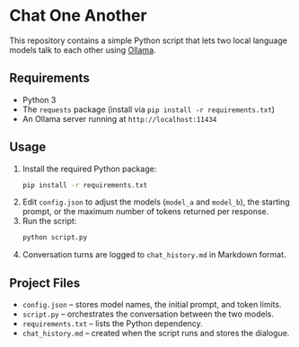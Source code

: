 # Chat One Another

This repository contains a simple Python script that lets two local language models talk to each other using [Ollama](https://ollama.com/).

## Requirements

- Python 3
- The `requests` package (install via `pip install -r requirements.txt`)
- An Ollama server running at `http://localhost:11434`

## Usage

1. Install the required Python package:
   ```bash
   pip install -r requirements.txt
   ```
2. Edit `config.json` to adjust the models (`model_a` and `model_b`), the starting prompt, or the maximum number of tokens returned per response.
3. Run the script:
   ```bash
   python script.py
   ```
4. Conversation turns are logged to `chat_history.md` in Markdown format.

## Project Files

- `config.json` – stores model names, the initial prompt, and token limits.
- `script.py` – orchestrates the conversation between the two models.
- `requirements.txt` – lists the Python dependency.
- `chat_history.md` – created when the script runs and stores the dialogue.

